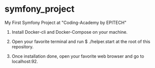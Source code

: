 # symfony_project
My First Symfony Project at "Coding-Academy by EPITECH" 

1. Install Docker-cli and Docker-Compose on your machine.

2. Open your favorite terminal and run $ ./helper.start at the root of this repository.

3. Once installation done, open your favorite web browser and go to localhost:92.
